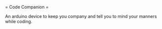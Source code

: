 = Code Companion =

An arduino device to keep you company and tell you to mind your manners while coding.
